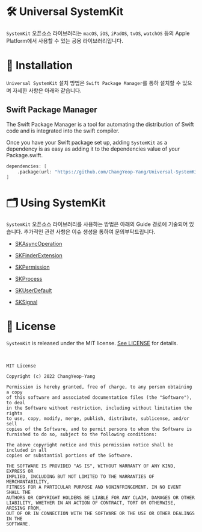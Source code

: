 # 🛠 Universal SystemKit

`SystemKit` 오픈소스 라이브러리는 `macOS`, `iOS`, `iPadOS`, `tvOS`, `watchOS` 등의 Apple Platform에서 사용할 수 있는 공용 라이브러리입니다.

# 💾 Installation

`Universal SystemKit` 설치 방법은 `Swift Package Manager`를 통하 설치할 수 있으며 자세한 사항은 아래와 같습니다.

## Swift Package Manager

The Swift Package Manager is a tool for automating the distribution of Swift code and is integrated into the swift compiler.

Once you have your Swift package set up, adding `SystemKit` as a dependency is as easy as adding it to the dependencies value of your Package.swift.

```Swift
dependencies: [
    .package(url: "https://github.com/ChangYeop-Yang/Universal-SystemKit", .branch("master"))
]
```

# 🗂 Using SystemKit

`SystemKit` 오픈소스 라이브러리를 사용하는 방법은 아래의 Guide 경로에 기술되어 있습니다. 추가적인 관련 사항은 이슈 생성을 통하여 문의부탁드립니다.

* [SKAsyncOperation](https://github.com/ChangYeop-Yang/Universal-SystemKit/blob/main/Resources/Guide/SKAsyncOperation.md)

* [SKFinderExtension](https://github.com/ChangYeop-Yang/Universal-SystemKit/blob/main/Resources/Guide/SKFinderExtension.md)

* [SKPermission](https://github.com/ChangYeop-Yang/Universal-SystemKit/blob/main/Resources/Guide/SKPermission.md)

* [SKProcess](https://github.com/ChangYeop-Yang/Universal-SystemKit/blob/main/Resources/Guide/SKProcess.md)

* [SKUserDefault](https://github.com/ChangYeop-Yang/Universal-SystemKit/blob/main/Resources/Guide/SKUserDefault.md)

* [SKSignal](https://github.com/ChangYeop-Yang/Universal-SystemKit/blob/main/Resources/Guide/SKSignal.md)

# 📃 License

`SystemKit` is released under the MIT license. [See LICENSE](https://github.com/ChangYeop-Yang/Apple-SystemKit/blob/main/LICENSE) for details.

</br>

```TEXT
MIT License

Copyright (c) 2022 ChangYeop-Yang

Permission is hereby granted, free of charge, to any person obtaining a copy
of this software and associated documentation files (the "Software"), to deal
in the Software without restriction, including without limitation the rights
to use, copy, modify, merge, publish, distribute, sublicense, and/or sell
copies of the Software, and to permit persons to whom the Software is
furnished to do so, subject to the following conditions:

The above copyright notice and this permission notice shall be included in all
copies or substantial portions of the Software.

THE SOFTWARE IS PROVIDED "AS IS", WITHOUT WARRANTY OF ANY KIND, EXPRESS OR
IMPLIED, INCLUDING BUT NOT LIMITED TO THE WARRANTIES OF MERCHANTABILITY,
FITNESS FOR A PARTICULAR PURPOSE AND NONINFRINGEMENT. IN NO EVENT SHALL THE
AUTHORS OR COPYRIGHT HOLDERS BE LIABLE FOR ANY CLAIM, DAMAGES OR OTHER
LIABILITY, WHETHER IN AN ACTION OF CONTRACT, TORT OR OTHERWISE, ARISING FROM,
OUT OF OR IN CONNECTION WITH THE SOFTWARE OR THE USE OR OTHER DEALINGS IN THE
SOFTWARE.
```

